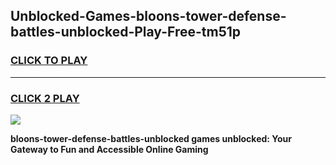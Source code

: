 
## Unblocked-Games-bloons-tower-defense-battles-unblocked-Play-Free-tm51p
<h3>
<a href="https://premium76.site?title=bloons-tower-defense-battles-unblocked&ref=10A">CLICK TO PLAY</a></h3>
<hr>

<h3>
<a href="https://premium76.site?title=bloons-tower-defense-battles-unblocked&ref=10A">CLICK 2 PLAY</a>
  
</h3>

<a href="https://premium76.site?title=bloons-tower-defense-battles-unblocked&ref=10A"><img src="https://clearcache.store/games.png"></a>


**bloons-tower-defense-battles-unblocked games unblocked: Your Gateway to Fun and Accessible Online Gaming**

